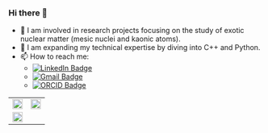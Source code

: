 ### Hi there 👋

- 🔭 I am involved in research projects focusing on the study of exotic nuclear matter (mesic nuclei and kaonic atoms).
- 🌱 I am expanding my technical expertise by diving into C++ and Python.
- 📫 How to reach me:
    - [![LinkedIn Badge](https://img.shields.io/badge/-Aleksander_Khreptak-blue?style=flat-square&logo=Linkedin&logoColor=white&link=https://www.linkedin.com/in/aleksander-khreptak-8a28b0263)](https://www.linkedin.com/in/aleksander-khreptak-8a28b0263)
    - [![Gmail Badge](https://img.shields.io/badge/-contact_me-ff0000?style=flat-square&logo=Gmail&logoColor=white&link=mailto:alex.nuclearboy@gmail.com)](mailto:alex.nuclearboy@gmail.com)
    - [![ORCID Badge](https://img.shields.io/badge/-my_ORCID-green?style=flat-square&logo=orcid&logoColor=white&link=https://orcid.org/0000-0002-9482-9770)](https://orcid.org/0000-0002-9482-9770)

<!--
**alex-nuclearboy/alex-nuclearboy** is a ✨ _special_ ✨ repository because its `README.md` (this file) appears on your GitHub profile.

Here are some ideas to get you started:

- 🔭 I’m currently working on ...
- 🌱 I’m currently learning ...
- 👯 I’m looking to collaborate on ...
- 🤔 I’m looking for help with ...
- 💬 Ask me about ...
- 📫 How to reach me: ...
- 😄 Pronouns: ...
- ⚡ Fun fact: ...
-->

|                                                |                                                |
|------------------------------------------------|------------------------------------------------|
| <img src="https://github-readme-stats.vercel.app/api?username=alex-nuclearboy&theme=tokyonight&show_icons=true&hide_border=false&count_private=true" width="100%"> | <img src="https://github-readme-streak-stats.herokuapp.com/?user=alex-nuclearboy&theme=tokyonight&hide_border=false" width="100%"> |
| <img src="https://github-readme-stats.vercel.app/api/top-langs/?username=alex-nuclearboy&theme=tokyonight&show_icons=true&hide_border=false&layout=compact" width="100%"> |                                                |
